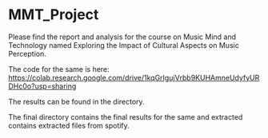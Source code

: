 # MMT_Project

Please find the report and analysis for the course on Music Mind and Technology named Exploring the Impact of Cultural Aspects on Music Perception.

The code for the same is here: https://colab.research.google.com/drive/1kqGrIgujVrbb9KUHAmneUdyfyURDHc0o?usp=sharing

The results can be found in the directory.

The final directory contains the final results for the same and extracted contains extracted files from spotify.
